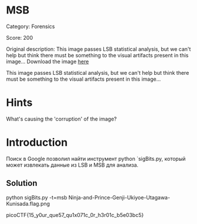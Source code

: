 # MSB #
Category: Forensics

 
Score: 200
 
 Original description: This image passes LSB statistical analysis, but we can't help but think there must be something to the visual artifacts present in this image...
Download the image [here](https://github.com/INVALID-TEAM-CTF/Writeups/blob/main/picoCTF2023/Forensics/MSB/Ninja-and-Prince-Genji-Ukiyoe-Utagawa-Kunisada.png)
 
This image passes LSB statistical analysis, but we can't help but think there must be something to the visual artifacts present in this image...
 
# Hints
What's causing the 'corruption' of the image?

# Introduction

Поиск в Google позволил найти инструмент python `sigBits.py, который может извлекать данные из LSB и MSB для анализа.
   
## Solution ##
 
python sigBits.py -t=msb Ninja-and-Prince-Genji-Ukiyoe-Utagawa-Kunisada.flag.png

picoCTF{15_y0ur_que57_qu1x071c_0r_h3r01c_b5e03bc5}
